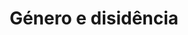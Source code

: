 ---
title: "4. Género e disidência"
portada: "/biblioteca/itinerarios/xenero_e_disidencia.png"
description: "Un percorrido pola ribeira do río Mao"
tipo: "itinerario"
fondo_banner:  "/biblioteca/banners/fondos/xenero_e_disidencia.png"
titulo_banner: "/biblioteca/banners/titulos/xenero_e_disidencia_agal.png"
texto_banner: "Este itinerário examina as relaçons entre identidade de género e as expresons de disidência, desafiando as normas estabelecidas e abrindo espaços para a inclusom. A selecçom de textos questiona as construçons tradicionais do género e ofrece novas perspetivas sobre a diversidade, convidando à reflexom sobre a transformaçom dos espazos sociais cara à igualdade e o respeto pola diferença."
cor_banner: "#592469"
cor_texto: "#ffffff"
marxe_texto: 15vh
---
